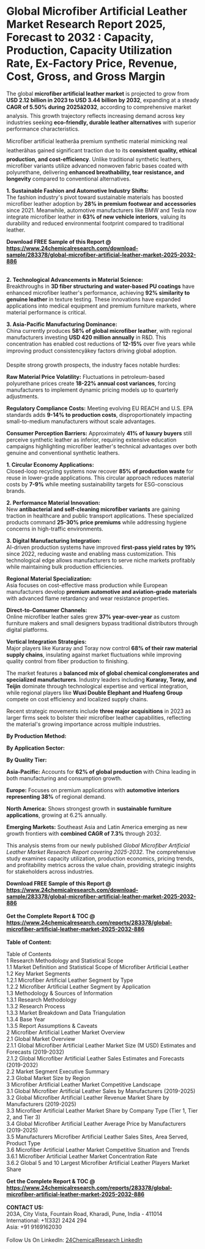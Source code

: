 <h1>Global Microfiber Artificial Leather Market Research Report 2025, Forecast to 2032 : Capacity, Production, Capacity Utilization Rate, Ex-Factory Price, Revenue, Cost, Gross, and Gross Margin</h1><p>The global <strong>microfiber artificial leather market</strong> is projected to grow from <strong>USD 2.12 billion in 2023 to USD 3.44 billion by 2032</strong>, expanding at a steady <strong>CAGR of 5.50% during 2025â2032</strong>, according to comprehensive market analysis. This growth trajectory reflects increasing demand across key industries seeking <strong>eco-friendly, durable leather alternatives</strong> with superior performance characteristics.</p><p>Microfiber artificial leatherâa premium synthetic material mimicking real leatherâhas gained significant traction due to its <strong>consistent quality, ethical production, and cost-efficiency</strong>. Unlike traditional synthetic leathers, microfiber variants utilize advanced nonwoven fabric bases coated with polyurethane, delivering <strong>enhanced breathability, tear resistance, and longevity</strong> compared to conventional alternatives.</p><p><strong>1. Sustainable Fashion and Automotive Industry Shifts:</strong><br>
The fashion industry's pivot toward sustainable materials has boosted microfiber leather adoption by <strong>28% in premium footwear and accessories</strong> since 2021. Meanwhile, automotive manufacturers like BMW and Tesla now integrate microfiber leather in <strong>63% of new vehicle interiors</strong>, valuing its durability and reduced environmental footprint compared to traditional leather.</p><div><b>Download FREE Sample of this Report @ 
            <a href="https://www.24chemicalresearch.com/download-sample/283378/global-microfiber-artificial-leather-market-2025-2032-886">
            https://www.24chemicalresearch.com/download-sample/283378/global-microfiber-artificial-leather-market-2025-2032-886</a></b></div><br><p><strong>2. Technological Advancements in Material Science:</strong><br>
Breakthroughs in <strong>3D fiber structuring and water-based PU coatings</strong> have enhanced microfiber leather's performance, achieving <strong>92% similarity to genuine leather</strong> in texture testing. These innovations have expanded applications into medical equipment and premium furniture markets, where material performance is critical.</p><p><strong>3. Asia-Pacific Manufacturing Dominance:</strong><br>
China currently produces <strong>58% of global microfiber leather</strong>, with regional manufacturers investing <strong>USD 420 million annually</strong> in R&amp;D. This concentration has enabled cost reductions of <strong>12-15%</strong> over five years while improving product consistencyâkey factors driving global adoption.</p><p>Despite strong growth prospects, the industry faces notable hurdles:</p><p><strong>Raw Material Price Volatility:</strong> Fluctuations in petroleum-based polyurethane prices create <strong>18-22% annual cost variances</strong>, forcing manufacturers to implement dynamic pricing models up to quarterly adjustments.</p><p><strong>Regulatory Compliance Costs:</strong> Meeting evolving EU REACH and U.S. EPA standards adds <strong>9-14% to production costs</strong>, disproportionately impacting small-to-medium manufacturers without scale advantages.</p><p><strong>Consumer Perception Barriers:</strong> Approximately <strong>41% of luxury buyers</strong> still perceive synthetic leather as inferior, requiring extensive education campaigns highlighting microfiber leather's technical advantages over both genuine and conventional synthetic leathers.</p><p><strong>1. Circular Economy Applications:</strong><br>
Closed-loop recycling systems now recover <strong>85% of production waste</strong> for reuse in lower-grade applications. This circular approach reduces material costs by <strong>7-9%</strong> while meeting sustainability targets for ESG-conscious brands.</p><p><strong>2. Performance Material Innovation:</strong><br>
New <strong>antibacterial and self-cleaning microfiber variants</strong> are gaining traction in healthcare and public transport applications. These specialized products command <strong>25-30% price premiums</strong> while addressing hygiene concerns in high-traffic environments.</p><p><strong>3. Digital Manufacturing Integration:</strong><br>
AI-driven production systems have improved <strong>first-pass yield rates by 19%</strong> since 2022, reducing waste and enabling mass customization. This technological edge allows manufacturers to serve niche markets profitably while maintaining bulk production efficiencies.</p><p><strong>Regional Material Specialization:</strong><br>
    Asia focuses on cost-effective mass production while European manufacturers develop <strong>premium automotive and aviation-grade materials</strong> with advanced flame retardancy and wear resistance properties.</p><p><strong>Direct-to-Consumer Channels:</strong><br>
    Online microfiber leather sales grew <strong>37% year-over-year</strong> as custom furniture makers and small designers bypass traditional distributors through digital platforms.</p><p><strong>Vertical Integration Strategies:</strong><br>
    Major players like Kuraray and Toray now control <strong>68% of their raw material supply chains</strong>, insulating against market fluctuations while improving quality control from fiber production to finishing.</p><p>The market features a <strong>balanced mix of global chemical conglomerates and specialized manufacturers</strong>. Industry leaders including <strong>Kuraray, Toray, and Teijin</strong> dominate through technological expertise and vertical integration, while regional players like <strong>Wuxi Double Elephant and Huafeng Group</strong> compete on cost efficiency and localized supply chains.</p><p>Recent strategic movements include <strong>three major acquisitions</strong> in 2023 as larger firms seek to bolster their microfiber leather capabilities, reflecting the material's growing importance across multiple industries.</p><p><strong>By Production Method:</strong></p><p><strong>By Application Sector:</strong></p><p><strong>By Quality Tier:</strong></p><p><strong>Asia-Pacific:</strong> Accounts for <strong>62% of global production</strong> with China leading in both manufacturing and consumption growth.</p><p><strong>Europe:</strong> Focuses on premium applications with <strong>automotive interiors representing 38%</strong> of regional demand.</p><p><strong>North America:</strong> Shows strongest growth in <strong>sustainable furniture applications</strong>, growing at 6.2% annually.</p><p><strong>Emerging Markets:</strong> Southeast Asia and Latin America emerging as new growth frontiers with <strong>combined CAGR of 7.3%</strong> through 2032.</p><p>This analysis stems from our newly published <em>Global Microfiber Artificial Leather Market Research Report covering 2025-2032</em>. The comprehensive study examines capacity utilization, production economics, pricing trends, and profitability metrics across the value chain, providing strategic insights for stakeholders across industries.</p><div><b>Download FREE Sample of this Report @ 
            <a href="https://www.24chemicalresearch.com/download-sample/283378/global-microfiber-artificial-leather-market-2025-2032-886">
            https://www.24chemicalresearch.com/download-sample/283378/global-microfiber-artificial-leather-market-2025-2032-886</a></b></div><br><div><b>Get the Complete Report & TOC @ 
            <a href="https://www.24chemicalresearch.com/reports/283378/global-microfiber-artificial-leather-market-2025-2032-886">
            https://www.24chemicalresearch.com/reports/283378/global-microfiber-artificial-leather-market-2025-2032-886</a></b></div><br>
            <b>Table of Content:</b><p>Table of Contents<br />
1 Research Methodology and Statistical Scope<br />
1.1 Market Definition and Statistical Scope of Microfiber Artificial Leather<br />
1.2 Key Market Segments<br />
1.2.1 Microfiber Artificial Leather Segment by Type<br />
1.2.2 Microfiber Artificial Leather Segment by Application<br />
1.3 Methodology & Sources of Information<br />
1.3.1 Research Methodology<br />
1.3.2 Research Process<br />
1.3.3 Market Breakdown and Data Triangulation<br />
1.3.4 Base Year<br />
1.3.5 Report Assumptions & Caveats<br />
2 Microfiber Artificial Leather Market Overview<br />
2.1 Global Market Overview<br />
2.1.1 Global Microfiber Artificial Leather Market Size (M USD) Estimates and Forecasts (2019-2032)<br />
2.1.2 Global Microfiber Artificial Leather Sales Estimates and Forecasts (2019-2032)<br />
2.2 Market Segment Executive Summary<br />
2.3 Global Market Size by Region<br />
3 Microfiber Artificial Leather Market Competitive Landscape<br />
3.1 Global Microfiber Artificial Leather Sales by Manufacturers (2019-2025)<br />
3.2 Global Microfiber Artificial Leather Revenue Market Share by Manufacturers (2019-2025)<br />
3.3 Microfiber Artificial Leather Market Share by Company Type (Tier 1, Tier 2, and Tier 3)<br />
3.4 Global Microfiber Artificial Leather Average Price by Manufacturers (2019-2025)<br />
3.5 Manufacturers Microfiber Artificial Leather Sales Sites, Area Served, Product Type<br />
3.6 Microfiber Artificial Leather Market Competitive Situation and Trends<br />
3.6.1 Microfiber Artificial Leather Market Concentration Rate<br />
3.6.2 Global 5 and 10 Largest Microfiber Artificial Leather Players Market Share </p><div><b>Get the Complete Report & TOC @ 
            <a href="https://www.24chemicalresearch.com/reports/283378/global-microfiber-artificial-leather-market-2025-2032-886">
            https://www.24chemicalresearch.com/reports/283378/global-microfiber-artificial-leather-market-2025-2032-886</a></b></div><br><b>CONTACT US:</b><br>
            203A, City Vista, Fountain Road, Kharadi, Pune, India - 411014<br>
            International: +1(332) 2424 294<br>
            Asia: +91 9169162030 <br><br>
            Follow Us On LinkedIn: <a href="https://www.linkedin.com/company/24chemicalresearch/">24ChemicalResearch LinkedIn</a>